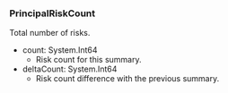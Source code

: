### PrincipalRiskCount
Total number of risks.

- count: System.Int64
  - Risk count for this summary.
- deltaCount: System.Int64
  - Risk count difference with the previous summary.
